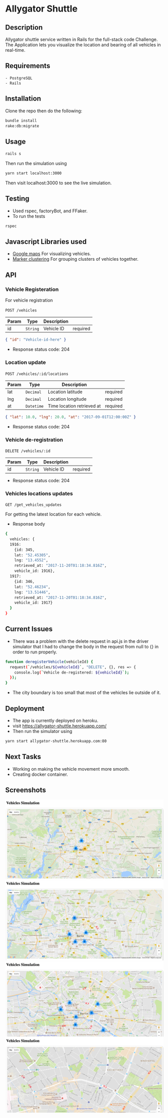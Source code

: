 # Allygator Shuttle

## Description 

Allygator shuttle service written in Rails for the full-stack code Challenge. The Application lets you visualize the location and bearing of all vehicles in real-time.

## Requirements
```
- PostgreSQL
- Rails
```
## Installation
Clone the repo then do the following:
```sh
bundle install
rake:db:migrate
```

## Usage
```sh
rails s
```
Then run the simulation using

```sh
yarn start localhost:3000
```

Then visit localhost:3000 to see the live simulation.

## Testing
- Used rspec, factoryBot, and FFaker.
- To run the tests
```sh
rspec
```

## Javascript Libraries used

- [Google maps](https://developers.google.com/maps/) For visualizing vehicles.
- [Marker clustering](https://developers.google.com/maps/documentation/javascript/marker-clustering) For grouping clusters of vehicles together.

## API

### Vehicle Registeration

For vehicle registration 

`POST /vehicles`

| Param | Type | Description | |
| --- | --- | --- | --- |
| id | <code>String</code> | Vehicle ID |required|

```json
{ "id": "Vehicle-id-here" }
```

- Response status code: 204

### Location update

`POST /vehicles/:id/locations`

| Param | Type | Description | |
| --- | --- | --- | --- |
| lat | <code>Decimal</code> | Location latitude |required|
| lng | <code>Decimal</code> | Location longitude |required|
| at | <code>Datetime</code> | Time location retrieved at |required|

```json
{ "lat": 10.0, "lng": 20.0, "at": "2017-09-01T12:00:00Z" }
```

- Response status code: 204

### Vehicle de-registration

`DELETE /vehicles/:id`

| Param | Type | Description | |
| --- | --- | --- | --- |
| id | <code>String</code> | Vehicle ID |required|

- Response status code: 204

### Vehicles locations updates

`GET /get_vehicles_updates`

For getting the latest location for each vehicle.

- Response body

```sh
{
  vehicles: {
  1916:
    {id: 345, 
    lat: "52.45305", 
    lng: "13.4552", 
    retrieved_at: "2017-11-20T01:18:34.816Z", 
    vehicle_id: 1916},
  1917:
    {id: 346, 
    lat: "52.46234", 
    lng: "13.51446", 
    retrieved_at: "2017-11-20T01:18:34.816Z", 
    vehicle_id: 1917}
  }
}
```


## Current Issues
- There was a problem with the delete request in api.js in the driver simulator that I had to change the body in the request from null to {} in order to run properly.

```sh
function deregisterVehicle(vehicleId) {
  request(`/vehicles/${vehicleId}`, "DELETE", {}, res => {
    console.log(`Vehicle de-registered: ${vehicleId}`);
  });
}
```
- The city boundary is too small that most of the vehicles lie outside of it.

## Deployment
- The app is currently deployed on heroku.
- visit https://allygator-shuttle.herokuapp.com/
- Then run the simulator using 
```sh
yarn start allygator-shuttle.herokuapp.com:80
```
## Next Tasks
- Working on making the vehicle movement more smooth.
- Creating docker container.


## Screenshots
![](/screenshots/AllygatorShuttle1.png)
![](/screenshots/AllygatorShuttle2.png)
![](/screenshots/AllygatorShuttle3.png)
![](/screenshots/AllygatorShuttle4.png)
